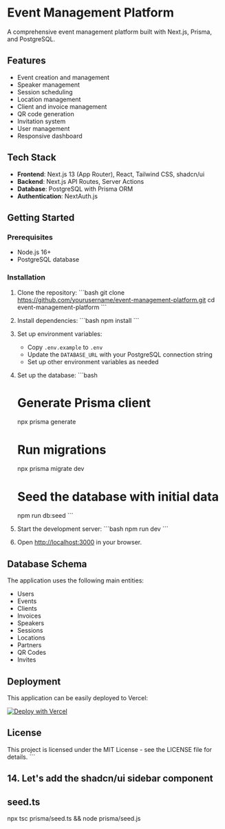 # Event Management Platform

A comprehensive event management platform built with Next.js, Prisma, and PostgreSQL.

## Features

-  Event creation and management
-  Speaker management
-  Session scheduling
-  Location management
-  Client and invoice management
-  QR code generation
-  Invitation system
-  User management
-  Responsive dashboard

## Tech Stack

-  **Frontend**: Next.js 13 (App Router), React, Tailwind CSS, shadcn/ui
-  **Backend**: Next.js API Routes, Server Actions
-  **Database**: PostgreSQL with Prisma ORM
-  **Authentication**: NextAuth.js

## Getting Started

### Prerequisites

-  Node.js 16+
-  PostgreSQL database

### Installation

1. Clone the repository:
   \`\`\`bash
   git clone https://github.com/yourusername/event-management-platform.git
   cd event-management-platform
   \`\`\`

2. Install dependencies:
   \`\`\`bash
   npm install
   \`\`\`

3. Set up environment variables:

   -  Copy `.env.example` to `.env`
   -  Update the `DATABASE_URL` with your PostgreSQL connection string
   -  Set up other environment variables as needed

4. Set up the database:
   \`\`\`bash

   # Generate Prisma client

   npx prisma generate

   # Run migrations

   npx prisma migrate dev

   # Seed the database with initial data

   npm run db:seed
   \`\`\`

5. Start the development server:
   \`\`\`bash
   npm run dev
   \`\`\`

6. Open [http://localhost:3000](http://localhost:3000) in your browser.

## Database Schema

The application uses the following main entities:

-  Users
-  Events
-  Clients
-  Invoices
-  Speakers
-  Sessions
-  Locations
-  Partners
-  QR Codes
-  Invites

## Deployment

This application can be easily deployed to Vercel:

[![Deploy with Vercel](https://vercel.com/button)](https://vercel.com/new/clone?repository-url=https%3A%2F%2Fgithub.com%2Fyourusername%2Fevent-management-platform)

## License

This project is licensed under the MIT License - see the LICENSE file for details.
\`\`\`

## 14. Let's add the shadcn/ui sidebar component

## seed.ts

npx tsc prisma/seed.ts && node prisma/seed.js
